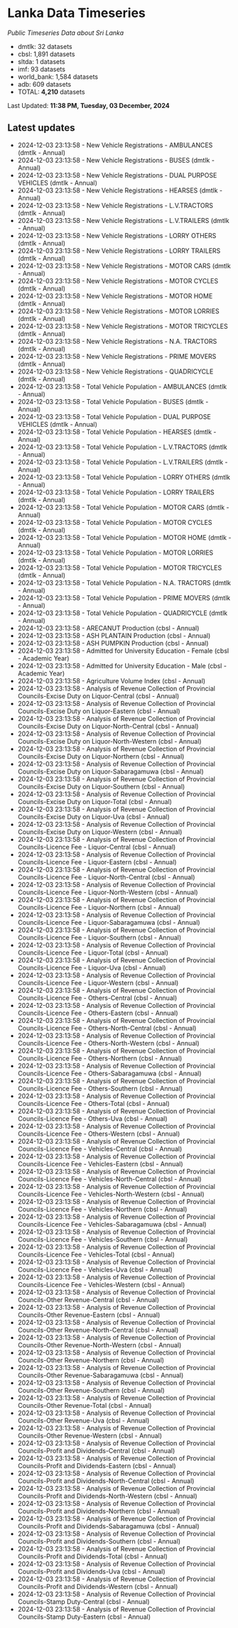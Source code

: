 # Lanka Data Timeseries
*Public Timeseries Data about Sri Lanka*

* dmtlk: 32 datasets
* cbsl: 1,891 datasets
* sltda: 1 datasets
* imf: 93 datasets
* world_bank: 1,584 datasets
* adb: 609 datasets
* TOTAL: **4,210** datasets

Last Updated: **11:38 PM, Tuesday, 03 December, 2024**

## Latest updates

* 2024-12-03 23:13:58 - New Vehicle Registrations - AMBULANCES (dmtlk - Annual)
* 2024-12-03 23:13:58 - New Vehicle Registrations - BUSES (dmtlk - Annual)
* 2024-12-03 23:13:58 - New Vehicle Registrations - DUAL PURPOSE VEHICLES (dmtlk - Annual)
* 2024-12-03 23:13:58 - New Vehicle Registrations - HEARSES (dmtlk - Annual)
* 2024-12-03 23:13:58 - New Vehicle Registrations - L.V.TRACTORS (dmtlk - Annual)
* 2024-12-03 23:13:58 - New Vehicle Registrations - L.V.TRAILERS (dmtlk - Annual)
* 2024-12-03 23:13:58 - New Vehicle Registrations - LORRY OTHERS (dmtlk - Annual)
* 2024-12-03 23:13:58 - New Vehicle Registrations - LORRY TRAILERS (dmtlk - Annual)
* 2024-12-03 23:13:58 - New Vehicle Registrations - MOTOR CARS (dmtlk - Annual)
* 2024-12-03 23:13:58 - New Vehicle Registrations - MOTOR CYCLES (dmtlk - Annual)
* 2024-12-03 23:13:58 - New Vehicle Registrations - MOTOR HOME (dmtlk - Annual)
* 2024-12-03 23:13:58 - New Vehicle Registrations - MOTOR LORRIES (dmtlk - Annual)
* 2024-12-03 23:13:58 - New Vehicle Registrations - MOTOR TRICYCLES (dmtlk - Annual)
* 2024-12-03 23:13:58 - New Vehicle Registrations - N.A. TRACTORS (dmtlk - Annual)
* 2024-12-03 23:13:58 - New Vehicle Registrations - PRIME MOVERS (dmtlk - Annual)
* 2024-12-03 23:13:58 - New Vehicle Registrations - QUADRICYCLE (dmtlk - Annual)
* 2024-12-03 23:13:58 - Total Vehicle Population - AMBULANCES (dmtlk - Annual)
* 2024-12-03 23:13:58 - Total Vehicle Population - BUSES (dmtlk - Annual)
* 2024-12-03 23:13:58 - Total Vehicle Population - DUAL PURPOSE VEHICLES (dmtlk - Annual)
* 2024-12-03 23:13:58 - Total Vehicle Population - HEARSES (dmtlk - Annual)
* 2024-12-03 23:13:58 - Total Vehicle Population - L.V.TRACTORS (dmtlk - Annual)
* 2024-12-03 23:13:58 - Total Vehicle Population - L.V.TRAILERS (dmtlk - Annual)
* 2024-12-03 23:13:58 - Total Vehicle Population - LORRY OTHERS (dmtlk - Annual)
* 2024-12-03 23:13:58 - Total Vehicle Population - LORRY TRAILERS (dmtlk - Annual)
* 2024-12-03 23:13:58 - Total Vehicle Population - MOTOR CARS (dmtlk - Annual)
* 2024-12-03 23:13:58 - Total Vehicle Population - MOTOR CYCLES (dmtlk - Annual)
* 2024-12-03 23:13:58 - Total Vehicle Population - MOTOR HOME (dmtlk - Annual)
* 2024-12-03 23:13:58 - Total Vehicle Population - MOTOR LORRIES (dmtlk - Annual)
* 2024-12-03 23:13:58 - Total Vehicle Population - MOTOR TRICYCLES (dmtlk - Annual)
* 2024-12-03 23:13:58 - Total Vehicle Population - N.A. TRACTORS (dmtlk - Annual)
* 2024-12-03 23:13:58 - Total Vehicle Population - PRIME MOVERS (dmtlk - Annual)
* 2024-12-03 23:13:58 - Total Vehicle Population - QUADRICYCLE (dmtlk - Annual)
* 2024-12-03 23:13:58 - ARECANUT Production (cbsl - Annual)
* 2024-12-03 23:13:58 - ASH PLANTAIN Production (cbsl - Annual)
* 2024-12-03 23:13:58 - ASH PUMPKIN Production (cbsl - Annual)
* 2024-12-03 23:13:58 - Admitted for University Education - Female (cbsl - Academic Year)
* 2024-12-03 23:13:58 - Admitted for University Education - Male (cbsl - Academic Year)
* 2024-12-03 23:13:58 - Agriculture Volume Index (cbsl - Annual)
* 2024-12-03 23:13:58 - Analysis of Revenue Collection of Provincial Councils-Excise Duty on Liquor-Central (cbsl - Annual)
* 2024-12-03 23:13:58 - Analysis of Revenue Collection of Provincial Councils-Excise Duty on Liquor-Eastern (cbsl - Annual)
* 2024-12-03 23:13:58 - Analysis of Revenue Collection of Provincial Councils-Excise Duty on Liquor-North-Central (cbsl - Annual)
* 2024-12-03 23:13:58 - Analysis of Revenue Collection of Provincial Councils-Excise Duty on Liquor-North-Western (cbsl - Annual)
* 2024-12-03 23:13:58 - Analysis of Revenue Collection of Provincial Councils-Excise Duty on Liquor-Northern (cbsl - Annual)
* 2024-12-03 23:13:58 - Analysis of Revenue Collection of Provincial Councils-Excise Duty on Liquor-Sabaragamuwa (cbsl - Annual)
* 2024-12-03 23:13:58 - Analysis of Revenue Collection of Provincial Councils-Excise Duty on Liquor-Southern (cbsl - Annual)
* 2024-12-03 23:13:58 - Analysis of Revenue Collection of Provincial Councils-Excise Duty on Liquor-Total (cbsl - Annual)
* 2024-12-03 23:13:58 - Analysis of Revenue Collection of Provincial Councils-Excise Duty on Liquor-Uva (cbsl - Annual)
* 2024-12-03 23:13:58 - Analysis of Revenue Collection of Provincial Councils-Excise Duty on Liquor-Western (cbsl - Annual)
* 2024-12-03 23:13:58 - Analysis of Revenue Collection of Provincial Councils-Licence Fee - Liquor-Central (cbsl - Annual)
* 2024-12-03 23:13:58 - Analysis of Revenue Collection of Provincial Councils-Licence Fee - Liquor-Eastern (cbsl - Annual)
* 2024-12-03 23:13:58 - Analysis of Revenue Collection of Provincial Councils-Licence Fee - Liquor-North-Central (cbsl - Annual)
* 2024-12-03 23:13:58 - Analysis of Revenue Collection of Provincial Councils-Licence Fee - Liquor-North-Western (cbsl - Annual)
* 2024-12-03 23:13:58 - Analysis of Revenue Collection of Provincial Councils-Licence Fee - Liquor-Northern (cbsl - Annual)
* 2024-12-03 23:13:58 - Analysis of Revenue Collection of Provincial Councils-Licence Fee - Liquor-Sabaragamuwa (cbsl - Annual)
* 2024-12-03 23:13:58 - Analysis of Revenue Collection of Provincial Councils-Licence Fee - Liquor-Southern (cbsl - Annual)
* 2024-12-03 23:13:58 - Analysis of Revenue Collection of Provincial Councils-Licence Fee - Liquor-Total (cbsl - Annual)
* 2024-12-03 23:13:58 - Analysis of Revenue Collection of Provincial Councils-Licence Fee - Liquor-Uva (cbsl - Annual)
* 2024-12-03 23:13:58 - Analysis of Revenue Collection of Provincial Councils-Licence Fee - Liquor-Western (cbsl - Annual)
* 2024-12-03 23:13:58 - Analysis of Revenue Collection of Provincial Councils-Licence Fee - Others-Central (cbsl - Annual)
* 2024-12-03 23:13:58 - Analysis of Revenue Collection of Provincial Councils-Licence Fee - Others-Eastern (cbsl - Annual)
* 2024-12-03 23:13:58 - Analysis of Revenue Collection of Provincial Councils-Licence Fee - Others-North-Central (cbsl - Annual)
* 2024-12-03 23:13:58 - Analysis of Revenue Collection of Provincial Councils-Licence Fee - Others-North-Western (cbsl - Annual)
* 2024-12-03 23:13:58 - Analysis of Revenue Collection of Provincial Councils-Licence Fee - Others-Northern (cbsl - Annual)
* 2024-12-03 23:13:58 - Analysis of Revenue Collection of Provincial Councils-Licence Fee - Others-Sabaragamuwa (cbsl - Annual)
* 2024-12-03 23:13:58 - Analysis of Revenue Collection of Provincial Councils-Licence Fee - Others-Southern (cbsl - Annual)
* 2024-12-03 23:13:58 - Analysis of Revenue Collection of Provincial Councils-Licence Fee - Others-Total (cbsl - Annual)
* 2024-12-03 23:13:58 - Analysis of Revenue Collection of Provincial Councils-Licence Fee - Others-Uva (cbsl - Annual)
* 2024-12-03 23:13:58 - Analysis of Revenue Collection of Provincial Councils-Licence Fee - Others-Western (cbsl - Annual)
* 2024-12-03 23:13:58 - Analysis of Revenue Collection of Provincial Councils-Licence Fee - Vehicles-Central (cbsl - Annual)
* 2024-12-03 23:13:58 - Analysis of Revenue Collection of Provincial Councils-Licence Fee - Vehicles-Eastern (cbsl - Annual)
* 2024-12-03 23:13:58 - Analysis of Revenue Collection of Provincial Councils-Licence Fee - Vehicles-North-Central (cbsl - Annual)
* 2024-12-03 23:13:58 - Analysis of Revenue Collection of Provincial Councils-Licence Fee - Vehicles-North-Western (cbsl - Annual)
* 2024-12-03 23:13:58 - Analysis of Revenue Collection of Provincial Councils-Licence Fee - Vehicles-Northern (cbsl - Annual)
* 2024-12-03 23:13:58 - Analysis of Revenue Collection of Provincial Councils-Licence Fee - Vehicles-Sabaragamuwa (cbsl - Annual)
* 2024-12-03 23:13:58 - Analysis of Revenue Collection of Provincial Councils-Licence Fee - Vehicles-Southern (cbsl - Annual)
* 2024-12-03 23:13:58 - Analysis of Revenue Collection of Provincial Councils-Licence Fee - Vehicles-Total (cbsl - Annual)
* 2024-12-03 23:13:58 - Analysis of Revenue Collection of Provincial Councils-Licence Fee - Vehicles-Uva (cbsl - Annual)
* 2024-12-03 23:13:58 - Analysis of Revenue Collection of Provincial Councils-Licence Fee - Vehicles-Western (cbsl - Annual)
* 2024-12-03 23:13:58 - Analysis of Revenue Collection of Provincial Councils-Other Revenue-Central (cbsl - Annual)
* 2024-12-03 23:13:58 - Analysis of Revenue Collection of Provincial Councils-Other Revenue-Eastern (cbsl - Annual)
* 2024-12-03 23:13:58 - Analysis of Revenue Collection of Provincial Councils-Other Revenue-North-Central (cbsl - Annual)
* 2024-12-03 23:13:58 - Analysis of Revenue Collection of Provincial Councils-Other Revenue-North-Western (cbsl - Annual)
* 2024-12-03 23:13:58 - Analysis of Revenue Collection of Provincial Councils-Other Revenue-Northern (cbsl - Annual)
* 2024-12-03 23:13:58 - Analysis of Revenue Collection of Provincial Councils-Other Revenue-Sabaragamuwa (cbsl - Annual)
* 2024-12-03 23:13:58 - Analysis of Revenue Collection of Provincial Councils-Other Revenue-Southern (cbsl - Annual)
* 2024-12-03 23:13:58 - Analysis of Revenue Collection of Provincial Councils-Other Revenue-Total (cbsl - Annual)
* 2024-12-03 23:13:58 - Analysis of Revenue Collection of Provincial Councils-Other Revenue-Uva (cbsl - Annual)
* 2024-12-03 23:13:58 - Analysis of Revenue Collection of Provincial Councils-Other Revenue-Western (cbsl - Annual)
* 2024-12-03 23:13:58 - Analysis of Revenue Collection of Provincial Councils-Profit and Dividends-Central (cbsl - Annual)
* 2024-12-03 23:13:58 - Analysis of Revenue Collection of Provincial Councils-Profit and Dividends-Eastern (cbsl - Annual)
* 2024-12-03 23:13:58 - Analysis of Revenue Collection of Provincial Councils-Profit and Dividends-North-Central (cbsl - Annual)
* 2024-12-03 23:13:58 - Analysis of Revenue Collection of Provincial Councils-Profit and Dividends-North-Western (cbsl - Annual)
* 2024-12-03 23:13:58 - Analysis of Revenue Collection of Provincial Councils-Profit and Dividends-Northern (cbsl - Annual)
* 2024-12-03 23:13:58 - Analysis of Revenue Collection of Provincial Councils-Profit and Dividends-Sabaragamuwa (cbsl - Annual)
* 2024-12-03 23:13:58 - Analysis of Revenue Collection of Provincial Councils-Profit and Dividends-Southern (cbsl - Annual)
* 2024-12-03 23:13:58 - Analysis of Revenue Collection of Provincial Councils-Profit and Dividends-Total (cbsl - Annual)
* 2024-12-03 23:13:58 - Analysis of Revenue Collection of Provincial Councils-Profit and Dividends-Uva (cbsl - Annual)
* 2024-12-03 23:13:58 - Analysis of Revenue Collection of Provincial Councils-Profit and Dividends-Western (cbsl - Annual)
* 2024-12-03 23:13:58 - Analysis of Revenue Collection of Provincial Councils-Stamp Duty-Central (cbsl - Annual)
* 2024-12-03 23:13:58 - Analysis of Revenue Collection of Provincial Councils-Stamp Duty-Eastern (cbsl - Annual)